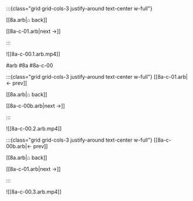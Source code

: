 :::{class="grid grid-cols-3 justify-around text-center w-full"}
<span/>

[[8a.arb|⌂ back]]

[[8a-c-01.arb|next →]]

:::

![[8a-c-00.1.arb.mp4]]

#arb #8a #8a-c-00

:::{class="grid grid-cols-3 justify-around text-center w-full"}
[[8a-c-01.arb|← prev]]

[[8a.arb|⌂ back]]

[[8a-c-00b.arb|next →]]

:::

![[8a-c-00.2.arb.mp4]]

:::{class="grid grid-cols-3 justify-around text-center w-full"}
[[8a-c-00b.arb|← prev]]

[[8a.arb|⌂ back]]

[[8a-c-01.arb|next →]]

:::

![[8a-c-00.3.arb.mp4]]

